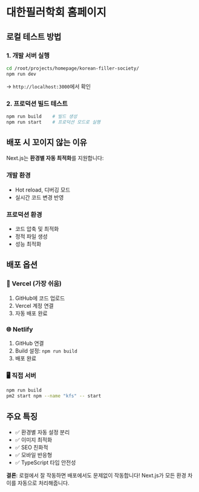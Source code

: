 # 대한필러학회 홈페이지

## 로컬 테스트 방법

### 1. 개발 서버 실행
```bash
cd /root/projects/homepage/korean-filler-society/
npm run dev
```
→ `http://localhost:3000`에서 확인

### 2. 프로덕션 빌드 테스트 
```bash
npm run build    # 빌드 생성
npm run start    # 프로덕션 모드로 실행
```

## 배포 시 꼬이지 않는 이유

Next.js는 **환경별 자동 최적화**를 지원합니다:

### 개발 환경
- Hot reload, 디버깅 모드
- 실시간 코드 변경 반영

### 프로덕션 환경  
- 코드 압축 및 최적화
- 정적 파일 생성
- 성능 최적화

## 배포 옵션

### 🚀 Vercel (가장 쉬움)
1. GitHub에 코드 업로드
2. Vercel 계정 연결
3. 자동 배포 완료

### 🌐 Netlify
1. GitHub 연결
2. Build 설정: `npm run build`
3. 배포 완료

### 🖥️ 직접 서버
```bash
npm run build
pm2 start npm --name "kfs" -- start
```

## 주요 특징
- ✅ 환경별 자동 설정 분리
- ✅ 이미지 최적화
- ✅ SEO 친화적
- ✅ 모바일 반응형
- ✅ TypeScript 타입 안전성

**결론**: 로컬에서 잘 작동하면 배포에서도 문제없이 작동합니다! Next.js가 모든 환경 차이를 자동으로 처리해줍니다.